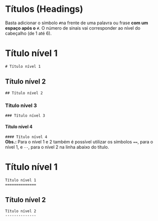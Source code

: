 # Títulos (Headings)  

Basta adicionar o símbolo `#`na frente de uma palavra ou frase **com um espaço após o** `#`. O número de sinais vai corresponder ao nível do cabeçalho (de 1 até 6).

# Título nível 1
`# Título nível 1`

## Título nível 2
`## Título nível 2`

### Título nível 3
`### Título nível 3`

#### Título nível 4
`#### Título nível 4`
<br>
**Obs.:** Para o nível 1 e 2 também é possível utilizar os símbolos `==`, para o nível 1, e `--`, para o nível 2 na linha abaixo do título.

Título nível 1
==========  
`Título nível 1`<br>
`==============`

Título nível 2
----------------
`Título nível 2`<br>
`--------------`
